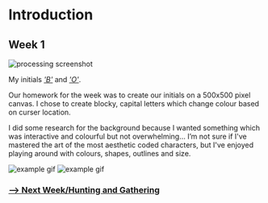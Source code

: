 # Introduction 
## Week 1

![processing screenshot](B.jpg)

My initials [*'B'*](https://bridieotoole.github.io/codewords/week_01/B/) and [*'O'*](https://bridieotoole.github.io/codewords/week_01/Owithdots/).

Our homework for the week was to create our initials on a 500x500 pixel canvas. I chose to create blocky, capital letters which change colour based on curser location.

I did some research for the background because I wanted something which was interactive and colourful but not overwhelming... I’m not sure if I've mastered the art of the most aesthetic coded characters, but I've enjoyed playing around with colours, shapes, outlines and size.

![example gif](B.gif)
![example gif](O.gif)

### <a href='https://bridieotoole.github.io/codewords/week_02/'> --> Next Week/Hunting and Gathering </a> 

